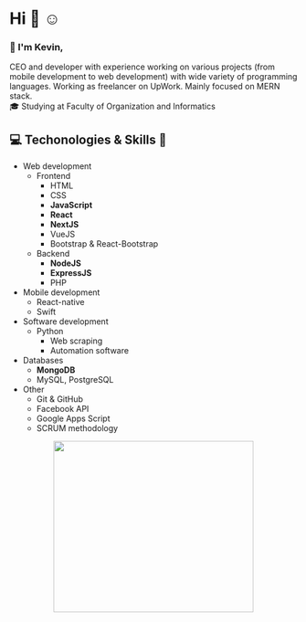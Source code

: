# Hi :wave: :relaxed: <br/>
### :raising_hand: I'm Kevin,
CEO and developer with experience working on various projects (from mobile development to web development) with wide variety of programming languages. Working as freelancer on UpWork. Mainly focused on MERN stack. <br/>
:mortar_board: Studying at Faculty of Organization and Informatics
## :computer: Techonologies & Skills :wrench: <br/>
* Web development
  * Frontend
    * HTML
    * CSS
    * <b>JavaScript</b>
    * <b>React</b>
    * <b>NextJS</b>
    * VueJS
    * Bootstrap & React-Bootstrap
  * Backend
    * <b>NodeJS</b>
    * <b>ExpressJS</b>
    * PHP
* Mobile development
  * React-native
  * Swift
* Software development
  * Python 
    * Web scraping
    * Automation software
* Databases
  * <b>MongoDB</b>
  * MySQL, PostgreSQL 
* Other
  * Git & GitHub
  * Facebook API
  * Google Apps Script
  * SCRUM methodology
 
<p align="center">
<img src="https://user-images.githubusercontent.com/57373099/101802083-56b23580-3b0f-11eb-99be-60a24aa72b3e.png" width="350" height="300" align="center">
</p>

